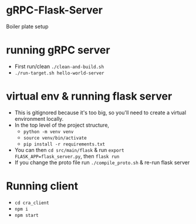 # gRPC-Flask-Server
Boiler plate setup

# running gRPC server
- First run/clean `./clean-and-build.sh`
- `./run-target.sh hello-world-server`

# virtual env & running flask server
- This is gitignored because it's too big, so you'll need to create a virtual environment locally.
- In the top level of the project structure,
  - `python -m venv venv`
  - `source venv/bin/activate`
  - `pip install -r requirements.txt`
- You can then `cd src/main/flask` & run `export FLASK_APP=flask_server.py`, then `flask run`
- If you change the proto file run `./compile_proto.sh` & re-run flask server

# Running client
- `cd cra_client`
- `npm i`
- `npm start`

